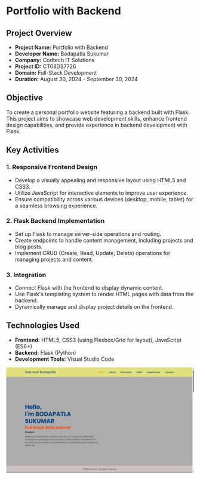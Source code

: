 # Portfolio with Backend

## Project Overview

- **Project Name:** Portfolio with Backend
- **Developer Name:** Bodapatla Sukumar
- **Company:** Codtech IT Solutions
- **Project ID:** CT08DS7726
- **Domain:** Full-Stack Development
- **Duration:** August 30, 2024 - September 30, 2024

## Objective

To create a personal portfolio website featuring a backend built with Flask. This project aims to showcase web development skills, enhance frontend design capabilities, and provide experience in backend development with Flask.

## Key Activities

### 1. Responsive Frontend Design

- Develop a visually appealing and responsive layout using HTML5 and CSS3.
- Utilize JavaScript for interactive elements to improve user experience.
- Ensure compatibility across various devices (desktop, mobile, tablet) for a seamless browsing experience.

### 2. Flask Backend Implementation

- Set up Flask to manage server-side operations and routing.
- Create endpoints to handle content management, including projects and blog posts.
- Implement CRUD (Create, Read, Update, Delete) operations for managing projects and content.

### 3. Integration

- Connect Flask with the frontend to display dynamic content.
- Use Flask's templating system to render HTML pages with data from the backend.
- Dynamically manage and display project details on the frontend.

## Technologies Used

- **Frontend:** HTML5, CSS3 (using Flexbox/Grid for layout), JavaScript (ES6+)
- **Backend:** Flask (Python)
- **Development Tools:** Visual Studio Code

![Portfolio Screenshot](portfolio.png)
